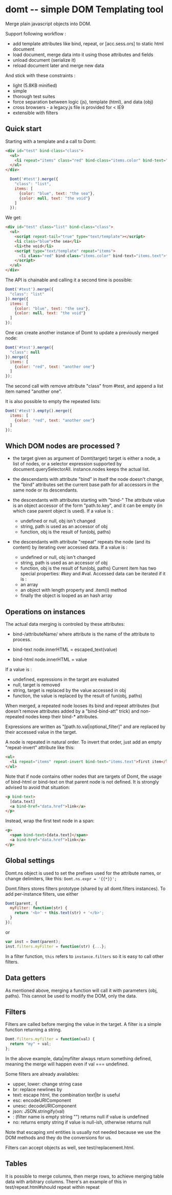 domt -- simple DOM Templating tool
==================================

Merge plain javascript objects into DOM.

Support following workflow :

* add template attributes like bind, repeat, or [acc.sess.ors] to static
  html document
* load document, merge data into it using those attributes and fields
* unload document (serialize it)
* reload document later and merge new data

And stick with these constraints :

* light (5.8KB minified)
* simple
* thorough test suites
* force separation between logic (js), template (html), and data (obj)
* cross browsers - a legacy.js file is provided for < IE9
* extensible with filters


Quick start
-----------

Starting with a template and a call to Domt:
```html
<div id="test" bind-class="class">
  <ul>
    <li repeat="items" class="red" bind-class="items.color" bind-text="items.text">first item</li>
  </ul>
</div>
```
```js
  Domt('#test').merge({
    "class": "list",
    items: [
      {color: "blue", text: "the sea"},
      {color: null, text: "the void"}
    ]
  });
```

We get:
```html
<div id="test" class="list" bind-class="class">
  <ul>
    <script repeat-tail="true" type="text/template"></script>
    <li class="blue">the sea</li>
    <li>the void</li>
    <script type="text/template" repeat="items">
      <li class="red" bind-class="items.color" bind-text="items.text">first item</li>
    </script>
  </ul>
</div>
```

The API is chainable and calling it a second time is possible:
```js
Domt('#test').merge({
  "class": "list"
}).merge({
  items: [
    {color: "blue", text: "the sea"},
    {color: null, text: "the void"}
  ]
});
```

One can create another instance of Domt to update a previously merged node:
```js
Domt('#test').merge({
  "class": null
}).merge({
  items: [
    {color: "red", text: "another one"}
  ]
});
```

The second call with remove attribute "class" from #test, and append a
list item named "another one".

It is also possible to empty the repeated lists:
```js
Domt('#test').empty().merge({
  items: [
    {color: "red", text: "another one"}
  ]
});
```


Which DOM nodes are processed ?
-------------------------------

* the target given as argument of Domt(target)
  target is either a node, a list of nodes, or a selector expression
  supported by document.querySelectorAll.
  instance.nodes keeps the actual list.

* the descendants with attribute "bind"
  in itself the node doesn't change, the "bind" attributes set the current
  base path for all accessors in the same node or its descendants.

* the descendants with attributes starting with "bind-"
  The attribute value is an object accessor of the form "path.to.key",
  and it can be empty (in which case parent object is used).
  If a value is :
  - undefined or null, obj isn't changed
  - string, path is used as an accessor of obj
  - function, obj is the result of fun(obj, paths)

* the descendants with attribute "repeat"
  repeats the node (and its content) by iterating over accessed data.
  If a value is :
  - undefined or null, obj isn't changed
  - string, path is used as an accessor of obj
  - function, obj is the result of fun(obj, paths)
  Current item has two special properties: #key and #val.
  Accessed data can be iterated if it is :
  - an array
  - an object with length property and .item(i) method
  - finally the object is looped as an hash array


Operations on instances
-----------------------

The actual data merging is controled by these attributes:

* bind-/attributeName/
  where attribute is the name of the attribute to process.

* bind-text
  node.innerHTML = escaped_text(value)

* bind-html
  node.innerHTML = value

If a value is :
- undefined, expressions in the target are evaluated
- null, target is removed
- string, target is replaced by the value accessed in obj
- function, the value is replaced by the result of fun(obj, paths)

When merged, a repeated node looses its bind and repeat attributes (but
doesn't remove attributes added by a "bind-bind-att" trick) and
non-repeated nodes keep their bind-* attributes.

Expressions are written as "[path.to.val|optional_filter]" and are
replaced by their accessed value in the target.

A node is repeated in natural order. To invert that order, just add an
empty "repeat-invert" attribute like this:
```html
<ul>
  <li repeat="items" repeat-invert bind-text="items.text">first item</li>
</ul>
```

Note that if node contains other nodes that are targets of Domt,
the usage of bind-html or bind-text on that parent node is not defined.
It is strongly advised to avoid that situation:
```html
<p bind-text>
  [data.text]
  <a bind-href="data.href">link</a>
</p>
```

Instead, wrap the first text node in a span:
```html
<p>
  <span bind-text>[data.text]</span>
  <a bind-href="data.href">link</a>
</p>
```

Global settings
---------------

Domt.ns object is used to set the prefixes used for the attribute names,
or change delimiters, like this: `Domt.ns.expr = '{{*}}';`

Domt.filters stores filters prototype (shared by all domt.filters instances).
To add per-instance filters, use either
```js
Domt(parent, {
  myFilter: function(str) {
    return '<b>' + this.text(str) + '</b>';
  }
});
```
or
```js
var inst = Domt(parent);
inst.filters.myFilter = function(str) {...};
```

In a filter function, `this` refers to `instance.filters` so it is easy
to call other filters.


Data getters
------------

As mentioned above, merging a function will call it with parameters
(obj, paths). This cannot be used to modify the DOM, only the data.


Filters
-------

Filters are called before merging the value in the target.
A filter is a simple function returning a string.
```js
Domt.filters.myfilter = function(val) {
  return "my" + val;
};
```

In the above example, data|myfilter always return something defined,
meaning the merge will happen even if val === undefined.

Some filters are already availables:

* upper, lower: change string case
* br: replace newlines by <br>
* text: escape html, the combination text|br is useful
* esc: encodeURIComponent
* unesc: decodeURIComponent
* json: JSON.stringify(val)
* : (filter name is empty string "") returns null if value is undefined
* no: returns empty string if value is null-ish, otherwise returns null

Note that escaping xml entities is usually not needed because we use the
DOM methods and they do the conversions for us.

Filters can accept objects as well, see test/replacement.html.


Tables
------

It is possible to merge columns, then merge rows, to achieve merging
table data with arbitrary columns.
There's an example of this in
test/repeat.html#should repeat within repeat

